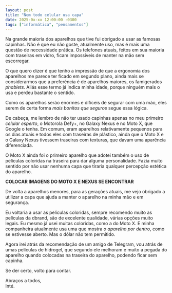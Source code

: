```yaml
---
layout: post
title: "Nem todo celular usa capa"
date: 2025-0x-xx 12:00:00 -0300
tags: ["informática", "pensamentos"]
---
```

Na grande maioria dos aparelhos que tive fui obrigado a usar as famosas capinhas. Não é que eu não goste, atualmente uso, mas é mais uma questão de necessidade prática. Os telefones atuais, feitos em sua maioria com traseiras em vidro, ficam impossíveis de manter na mão sem escorregar.  

O que quero dizer é que tenho a impressão de que a ergonomia dos aparelhos me parece ter ficado em segundo plano, ainda mais se considerarmos que a preferência é de aparelhos maiores, os famigerados *phablets*. Aliás esse termo já indica minha idade, porque ninguém mais o usa e perdeu bastante o sentido.  

Como os aparelhos serão enormes e difíceis de segurar com uma mão, eles serem de certa forma *mais bonitos que seguros* segue essa lógica.  

De cabeça, me lembro de não ter usado capinhas apenas no meu primeiro *celular esperto*, o Motorola Defy+, no Galaxy Nexus e no Moto X, que Google o tenha. Em comum, eram aparelhos relativamente pequenos para os dias atuais e todos eles com traseiras de plástico, ainda que o Moto X e o Galaxy Nexus tivessem traseiras com texturas, que davam uma aparência diferenciada.  

O Moto X ainda foi o primeiro aparelho que adotei também o uso de películas coloridas na traseira para dar alguma personalidade. Fazia muito sentido por não usar nenhuma capa que tiraria qualquer percepção estética do aparelho.

**COLOCAR IMAGENS DO MOTO X E NEXUS SE ENCONTRAR**  

De volta a aparelhos menores, para as gerações atuais, me vejo obrigado a utilizar a capa que ajuda a manter o aparelho na minha mão e em segurança.  

Eu voltaria a usar as películas coloridas, sempre recomendo muito as películas da dbrand, são de excelente qualidade, várias opções muito legais. Eu mesmo já usei muitas coloridas, como a do Moto X. E minha companheira atualmente usa uma que mostra *o aparelho por dentro*, como se estivesse aberto. Mas o dólar não tem permitido.  

Agora irei atrás da recomendação de um amigo de Telegram, vou atrás de umas películas de hidrogel, que segundo ele melhoram e muito a pegada do aparelho quando colocadas na traseira do aparelho, podendo ficar sem capinha.  

Se der certo, volto para contar.

Abraços a todos,  
Inté.
